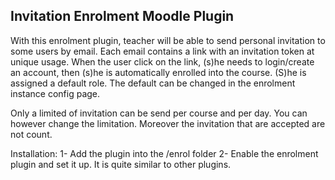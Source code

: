 Invitation Enrolment Moodle Plugin
--------------------------------------------------

With this enrolment plugin, teacher will be able to send personal invitation to some users by email. Each email contains a link with an invitation token at unique usage. 
When the user click on the link, (s)he needs to login/create an account, then (s)he is automatically enrolled into the course. (S)he is assigned a default role. The default  can be changed in the enrolment instance config page.

Only a limited of invitation can be send per course and per day. You can however change the limitation. Moreover the invitation that are accepted are not count.

Installation:
1- Add the plugin into the /enrol folder
2- Enable the enrolment plugin and set it up. It is quite similar to other plugins.



